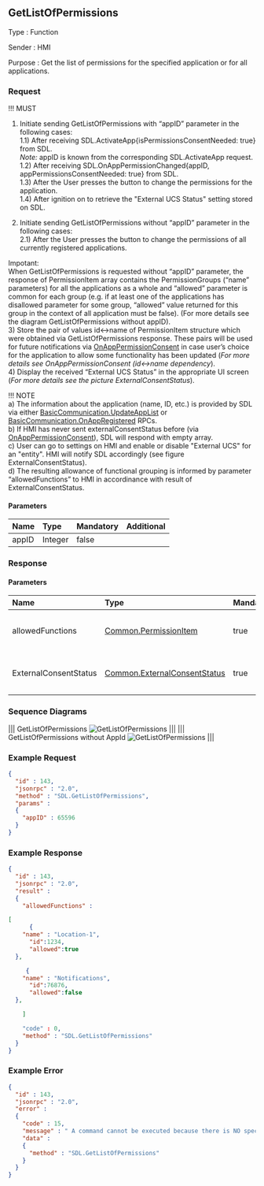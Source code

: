 ## GetListOfPermissions

Type
: Function

Sender
: HMI

Purpose
: Get the list of permissions for the specified application or for all applications.

### Request
!!! MUST  
1) Initiate sending GetListOfPermissions with “appID” parameter in the following cases:   
1.1) After receiving SDL.ActivateApp{isPermissionsConsentNeeded: true} from SDL.  
_Note:_ appID is known from the corresponding SDL.ActivateApp request.  
1.2) After receiving SDL.OnAppPermissionChanged{appID, appPermissionsConsentNeeded: true} from SDL.  
1.3) After the User presses the button to change the permissions for the application.  
1.4) After ignition on to retrieve the "External UCS Status" setting stored on SDL.  

2) Initiate sending GetListOfPermissions without “appID” parameter in the following cases:  
2.1) After the User presses the button to change the permissions of all currently registered applications.  

Impotant:  
When GetListOfPermissions is requested without “appID” parameter, the response of PermissionItem array contains the PermissionGroups (“name” parameters) for all the applications as a whole and “allowed” parameter is common for each group (e.g. if at least one of the applications has disallowed parameter for some group, “allowed” value returned for this group in the context of all application must be false). (For more details see the diagram GetListOfPermissions without appID).  
3) Store the pair of values id<->name of PermissionItem structure which were obtained via GetListOfPermissions response. These pairs will be used for future notifications via [OnAppPermissionConsent](https://github.com/smartdevicelink/sdl_hmi_integration_guidelines/blob/master/docs/SDL/OnAppPermissionConsent/index.md) in case user’s choice for the application to allow some functionality has been updated (_For more details see OnAppPermissionConsent (id<->name dependency_).  
4) Display the received “External UCS Status” in the appropriate UI screen (_For more details see the picture ExternalConsentStatus_).

!!! NOTE  
a) The information about the application (name, ID, etc.) is provided by SDL via either [BasicCommunication.UpdateAppList](https://github.com/smartdevicelink/sdl_hmi_integration_guidelines/blob/master/docs/BasicCommunication/UpdateAppList/index.md) or [BasicCommunication.OnAppRegistered](https://github.com/smartdevicelink/sdl_hmi_integration_guidelines/blob/master/docs/BasicCommunication/OnAppRegistered/index.md) RPCs.  
b) If HMI has never sent externalConsentStatus before (via [OnAppPermissionConsent](https://github.com/smartdevicelink/sdl_hmi_integration_guidelines/blob/master/docs/SDL/OnAppPermissionConsent/index.md)), SDL will respond with empty array.  
c) User can go to settings on HMI and enable or disable "External UCS" for an "entity". HMI will notify SDL accordingly (see figure ExternalConsentStatus).  
d) The resulting allowance of functional grouping is informed by parameter “allowedFunctions” to HMI in accordinance with result of ExternalConsentStatus.
#### Parameters

|Name|Type|Mandatory|Additional|
|:---|:---|:--------|:---------|
|appID|Integer|false||

### Response

#### Parameters

|Name|Type|Mandatory|Additional|
|:---|:---|:--------|:---------|
|allowedFunctions|[Common.PermissionItem](../../common/structs/#permissionitem)|true|array: true<br>minsize: 0<br>maxsize: 100|
|ExternalConsentStatus|[Common.ExternalConsentStatus](../../common/structs/#ExternalConsentStatus)|true|array: true<br>minsize: 0<br>maxsize: 100|
### Sequence Diagrams
|||
GetListOfPermissions
![GetListOfPermissions](./assets/GetListOfPermissions.jpg)
|||
|||
GetListOfPermissions without AppId
![GetListOfPermissions](./assets/GetListOfPermissionsNoId.jpg)
|||

### Example Request

```json
{
  "id" : 143,
  "jsonrpc" : "2.0",
  "method" : "SDL.GetListOfPermissions",
  "params" :
  {
    "appID" : 65596
  }
}
```
### Example Response

```json
{
  "id" : 143,
  "jsonrpc" : "2.0",
  "result" :
  {
    "allowedFunctions" :

[
      {
    "name" : "Location-1",
      "id":1234,
      "allowed":true
  },

     {
    "name" : "Notifications",
      "id":76876,
      "allowed":false
  },

    ]

    "code" : 0,
    "method" : "SDL.GetListOfPermissions"
  }
}
```

### Example Error

```json
{
  "id" : 143,
  "jsonrpc" : "2.0",
  "error" :
  {
    "code" : 15,
    "message" : " A command cannot be executed because there is NO specified         with appID application registered ",
    "data" :
    {
      "method" : "SDL.GetListOfPermissions"
    }
  }
}
```
